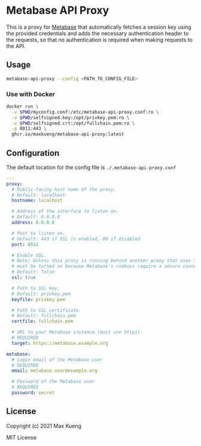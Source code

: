 # Metabase API Proxy

This is a proxy for [Metabase](https://www.metabase.com) that automatically
fetches a session key using the provided credentials and adds the necessary
authentication header to the requests, so that no authentication is required
when making requests to the API.

## Usage

```sh
metabase-api-proxy --config <PATH_TO_CONFIG_FILE>
```

### Use with Docker

```sh
docker run \
  -v $PWD/myconfig.conf:/etc/metabase-api-proxy.conf:ro \
  -v $PWD/selfsigned.key:/opt/privkey.pem:ro \
  -v $PWD/selfsigned.crt:/opt/fullchain.pem:ro \
  -p 8011:443 \
  ghcr.io/maxkueng/metabase-api-proxy:latest
```

## Configuration

The default location for the config file is `./.metabase-api-proxy.conf`

```yaml
---
proxy:
  # Public-facing host name of the proxy.
  # Default: localhost
  hostname: localhost

  # Address of the interface to listen on.
  # Default: 0.0.0.0
  address: 0.0.0.0

  # Post to listen on.
  # Default: 443 if SSL is enabled, 80 if disabled
  port: 8011

  # Enable SSL.
  # Note: Unless this proxy is running behind another proxy that uses SSL, SSL
  # must be turned on because Metabase's cookies require a secure connection.
  # Default: false
  ssl: true

  # Path to SSL key.
  # Default: privkey.pem
  keyfile: privkey.pem

  # Path to SSL certificate.
  # Default: fullchain.pem
  certfile: fullchain.pem

  # URL to your Metabase instance (must use https).
  # REQUIRED
  target: https://metabase.example.org

metabase:
  # Login email of the Metabase user
  # REQUIRED
  email: metabase.user@example.org

  # Password of the Metabase user
  # REQUIRED
  password: secret
```

## License

Copyright (c) 2021 Max Kueng

MIT License

